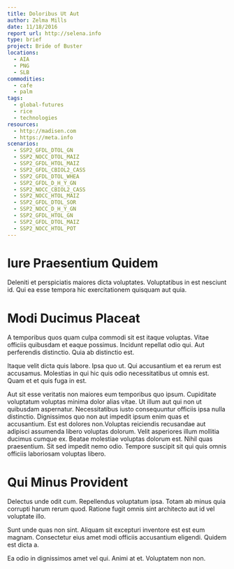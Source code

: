 ```yaml
---
title: Doloribus Ut Aut
author: Zelma Mills
date: 11/18/2016
report url: http://selena.info
type: brief
project: Bride of Buster
locations:
  - AIA
  - PNG
  - SLB
commodities:
  - cafe
  - palm
tags:
  - global-futures
  - rice
  - technologies
resources:
  - http://madisen.com
  - https://meta.info
scenarios:
  - SSP2_GFDL_DTOL_GN
  - SSP2_NOCC_DTOL_MAIZ
  - SSP2_GFDL_HTOL_MAIZ
  - SSP2_GFDL_CBIOL2_CASS
  - SSP2_GFDL_DTOL_WHEA
  - SSP2_GFDL_D_H_Y_GN
  - SSP2_NOCC_CBIOL2_CASS
  - SSP2_NOCC_HTOL_MAIZ
  - SSP2_GFDL_DTOL_SOR
  - SSP2_NOCC_D_H_Y_GN
  - SSP2_GFDL_HTOL_GN
  - SSP2_GFDL_DTOL_MAIZ
  - SSP2_NOCC_HTOL_POT
---
```

# Iure Praesentium Quidem
Deleniti et perspiciatis maiores dicta voluptates. Voluptatibus in est nesciunt id. Qui ea esse tempora hic exercitationem quisquam aut quia.

# Modi Ducimus Placeat
A temporibus quos quam culpa commodi sit est itaque voluptas. Vitae officiis quibusdam et eaque possimus. Incidunt repellat odio qui. Aut perferendis distinctio. Quia ab distinctio est.
 Itaque velit dicta quis labore. Ipsa quo ut. Qui accusantium et ea rerum est accusamus. Molestias in qui hic quis odio necessitatibus ut omnis est. Quam et et quis fuga in est.
 Aut sit esse veritatis non maiores eum temporibus quo ipsum. Cupiditate voluptatum voluptas minima dolor alias vitae. Ut illum aut qui non ut quibusdam aspernatur. Necessitatibus iusto consequuntur officiis ipsa nulla distinctio. Dignissimos quo non aut impedit ipsum enim quas et accusantium. Est est dolores non.Voluptas reiciendis recusandae aut adipisci assumenda libero voluptas dolorum. Velit asperiores illum mollitia ducimus cumque ex. Beatae molestiae voluptas dolorum est. Nihil quas praesentium. Sit sed impedit nemo odio. Tempore suscipit sit qui quis omnis officiis laboriosam voluptas libero.

# Qui Minus Provident
Delectus unde odit cum. Repellendus voluptatum ipsa. Totam ab minus quia corrupti harum rerum quod. Ratione fugit omnis sint architecto aut id vel voluptate illo.
 Sunt unde quas non sint. Aliquam sit excepturi inventore est est eum magnam. Consectetur eius amet modi officiis accusantium eligendi. Quidem est dicta a.
 Ea odio in dignissimos amet vel qui. Animi at et. Voluptatem non non.
